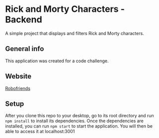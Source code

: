 # Rick and Morty Characters - Backend
A simple project that displays and filters Rick and Morty characters.

## General info
This application was created for a code challenge.

## Website
[Robofriends](https://njjeske.github.io/robofriends/)

## Setup
After you clone this repo to your desktop, go to its root directory and run `npm install` to install its dependencies.
Once the dependencies are installed, you can run  `npm start` to start the application. You will then be able to access it at localhost:3001
